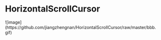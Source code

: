 <h1>HorizontalScrollCursor</h1>
![image](https://github.com/jiangzhengnan/HorizontalScrollCursor/raw/master/bbb.gif)
